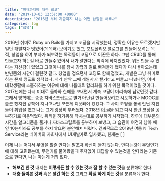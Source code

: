 ```yaml
---
title: "여태까지에 대한 회고"
date: "2019-10-03 12:58:00 +0900"
description: "2016년 부터 지금까지 나는 어떤 삽질을 해왔나"
categories: log
tags: ["잡담"]
---
```


2016년 취미로 Ruby on Rails를 가지고 코딩을 시작했는데, 정확한 이유는 모르겠지만 일단 개발자가 멋있어(똑똑해) 보이기도 했고, 포트폴리오 블로그를 만들어 보려는 목적, 창업을 하여 부자가 되보려는 목적등이 코딩으로 이끈듯 하다.
그땐 CRUD를 통해 만들고자 하는걸 바로 만들수 있어서 내가 잘한다는 착각에 빠져있었다. 
뭐든 만들 수 있다는 자신감이 있었고 그것이 나를 잠시 창업의 길로 빠져들게 했다가 다시 돌아오는데 반년쯤의 시간이 걸린것 같다. 창업을 접으면서 코딩도 함께 접었고, 개발은 그냥 취미로 하는 존재 정도로 생각했다. 내가 만약 그때 개발자가 될거라고 떠들고 다녔다면, 아마 대학생활에 소홀히하는 이유에 대해 나름대로 합리화를 하기 위한 목적이었을 것이다. 
2017년에는 다시 미대로 돌아와 한해를 보내면서 계속 코딩이 머리속에 남았던것 같다. 그래서 방학때는 종종 자바스크립트로 별거 아닌걸 만들어보려고 시도하거나 MOOC를 듣곤 했지만 방학이 지나고나면 모든게 리셋되어 있었다. 그 사이 코딩을 통해 만난 지인들이 취업을 했고 나는 그게 굉장히 부러웠다.
2018년 [이 글](https://github.com/jwasham/coding-interview-university)을 읽고 다시 한번 코딩을 공부하기로 마음먹었다. 취직을 하기위해 닥치는대로 공부하기 시작했다. 하루에 대부분의 시간을 알고리즘을 풀거나 자바스크립트를 공부하며 보냈고, 그 습관이 여전히 남아 매일 10분이라도 공부를 하지 않으면 불안해져 버렸다.
결과적으로 2018년 여름 N Tech Service라는 네이버의 자회사에서 UI개발자로 입사했고, 현재는 [    ]

이제 나는 어디서 무엇을 할줄 안다는 말조차 확신이 들지 않는다.
안다는것이 무엇인가에 대해 고민했는데, 무언가를 물어봤을때 주저없이 대답할 수 있는것을 안다라는 기준으로 한다면, 나는 아는게 거의 없다.


- **해보긴 한 것** 내지는 **어떻게든 할 수 있는 것**과 **잘 할 수 있는 것**을 분류해야 한다.
- **대충 들어본 것과** 혹은 **알긴 하는 것** 그리고 **확실 하게 아는 것**을 분류해야 한다.
